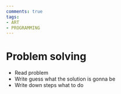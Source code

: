 ```yaml
---
comments: true
tags:
- ART
- PROGRAMMING
---
```

# Problem solving

- Read problem
- Write guess what the solution is gonna be
- Write down steps what to do